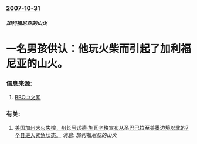 ### [2007-10-31](/news/2007/10/31/index.md)

##### 加利福尼亚的山火
# 一名男孩供认：他玩火柴而引起了加利福尼亚的山火。




### 信息来源:

1. [BBC中文网](http://news.bbc.co.uk/chinese/simp/hi/newsid_7070000/newsid_7070800/7070824.stm)

### 有关:

1. [美国加州大火失控，州长阿诺德·施瓦辛格宣布从圣巴巴拉至美墨边境以北的7个县进入紧急状态。](/news/2007/10/21/美国加州大火失控-州长阿诺德-施瓦辛格宣布从圣巴巴拉至美墨边境以北的7个县进入紧急状态.md) _消息: 加利福尼亚的山火_
